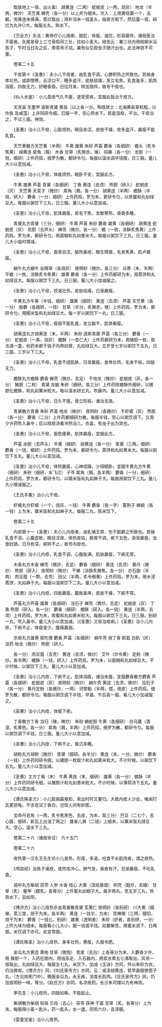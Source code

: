 <!-- { "loadSidebar": true } -->
　　取放地上一宿，出火毒） 胡黄连（二两） 蛇蜕皮（一两，烧灰） 地龙（半两，微炒） 天竺黄 蝉壳（各一分）以上并为细末。次入：上用黄栝蒌一个，去瓤，用黄连末填满，蒸烂取出；用朴消末一钱盖头，临夜方取下，然后露一宿，研烂为丸许○大。每服五丸，熟水下。

　　《万全方》灸法：黄帝疗小儿疳痢、脱肛，体瘦、渴饮，形容瘦悴，诸般医治不瘥者。灸尾翠骨上三寸骨陷间三壮，炷如小麦大。岐伯云：兼三伏内用桃柳水浴孩子，午时当日灸之后，用青帛子拭。兼有似见疳虫子随汗出也，此法神效不可量。

　　卷第二十五

　　干疳第十《圣惠》：夫小儿干疳者，由乳食不调，心脾积热之所致也。其候身体壮热，或即憎寒，舌涩口干，睡多盗汗，皮肤枯燥，发立毛焦，乳食虽多，肌肉消瘦，四肢无力，好睡昏昏。日往月来，转加虺悴，故号干疳也。

　　《仙人水鉴》：小儿患疳气久不瘥，遂受旁疾，宜服此独治干疳方。

　　天灵盖 生鳖甲 波斯青黛 黄盐（以上各一分。陶隐居士：北海黄盐草粒粗，以作鱼 及咸菹）上并同研令细。日服一字，空心热水下。若是湿疳，不治。干疳治之，不过三服，神效。

　　《圣惠》治小儿干疳，心脏烦热，眼目赤涩，皮肤干燥，夜多盗汗，羸瘦不能乳食。

　　天竺黄散方天竺黄（半两） 牛黄 雄黄 朱砂 芦荟 麝香（各细研） 蟾头（炙令焦黄） 胡黄连 犀角（屑） 木香 甘草（炙微赤，锉） 钩藤（各一分） 龙胆（一钱，细研）上件药捣，细罗为散，都研令匀。每服以温水调半钱服，日三服。量儿大小以意加减。

　　《圣惠》治小儿干疳，体瘦烦热，眠卧不安，宜服此方。

　　牛黄 雄黄 芦荟 青黛（各细研） 丁香 黄连（去须） 熊胆（研入） 蛇蜕皮（灰） 天竺黄 天浆子（微炒） 犀角（屑。各一分） 胡黄连（半两） 蟾酥（半钱，研入） 麝香（一分，细研）上件药捣，罗为末，更研令匀，以炼蜜和丸如绿豆大。每服以粥饮下三丸，日三服。量儿大小以意加减。

　　《圣惠》治小儿干疳，肌体羸瘦，皮毛干焦，发歇寒热，昏昏多睡。

　　青黛丸方青黛（三分，细研） 牛黄 芦荟 朱砂 麝香 雄黄（各细研） 胡黄连 蛇蜕皮（灰） 龙胆（去芦头） 蝉壳（微炒。各一分） 蟾（一枚，涂酥炙焦黄）上件药捣，罗为末，都研令匀，用面糊和丸如黍米大。每服以粥饮下三丸，日三服。量儿大小临时增减。

　　《圣惠》治小儿干疳，面青目涩，脑热鼻疮，眼生障膜，毛发焦黄，肌卢羸瘦。

　　蜗牛丸方蜗牛 谷精草（各烧灰） 夜明砂（微炒。各三分） 瓜蒂（末，半两） 干蟾（一枚，涂酥炙令焦黄） 雄黄 麝香（各一分）上件药都研为末，用蒸饼和丸如绿豆大。每服以粥饮下三丸，日三服。量儿大小加减服之。

　　《圣惠》治小儿干疳，烦渴壮热，皮肤枯燥，日渐羸瘦。

　　牛黄丸方牛黄（半钱，细研） 雄黄（细研） 黄连（去须） 芦荟 天竺黄（各一分） 脑麝（各细研，一钱） 甘草（半分，炙微赤，锉）上件药捣，罗为末，都研令匀，用糯米饭和丸如绿豆大。每一岁以粥饮下一丸，日三服。

　　《圣惠》治小儿干疳，瘦弱不能乳食，发立脑干，肌体柴瘦。

　　胡黄连丸方胡黄连（末，半两） 朱砂 波斯青黛 芦荟（各三分） 麝香（一分） 蛇蜕皮（一条，烧灰） 蟾酥（一杏仁大）上件药都研为末，用猪胆一枚，取法酒一盏，和药末都于铫子内熬如膏，丸如绿豆大。五岁至七岁以粥饮下五丸，日三服。三岁以下三丸。

　　《圣惠》治小儿干疳，乳食不成肌肤，日渐羸瘦，身体壮热，毛发干枯，四肢无力。

　　蟾酥丸方蟾酥 麝香 蝉壳（微炒，去足） 干地龙（微炒） 蛇蜕皮（灰，各一分） 猪胆（二枚） 青黛 龙脑 朱砂（细研。各三分）上件药除蟾酥外细研，以猪胆化蟾酥，和丸如粟米粒大。每以温水研五丸，吹鼻内。量儿大小以意加减。

　　《圣惠》治小儿干疳，日久不瘥。骨立形枯，诸治无效。

　　青黛散方青黛 朱砂 芦荟 地龙（微炒） 夜明砂（各微炒） 干虾蟆（灰） 熊胆（各一分） 麝香（二分）上件药都细研为散。每服半钱，空心以粥饮调下。又用少许药吹入鼻中；后以桃枝汤看冷热浴儿，衣盖，有虫子出为效也。

　　《圣惠》治小儿干疳，面色痿黄，肌体羸瘦，宜服此方。

　　芦荟 龙胆（去芦头） 牛黄（细研） 胡黄连（各一分） 青黛（三两，细研） 麝香（一钱，细研）上件药捣，罗为末，都研令匀，蒸饼和丸如黄米大。每服以粥饮下五丸。量儿大小以意加减。

　　《圣惠》治小儿干疳，体热羸瘦，心神烦躁，少得眠卧。宜服牛黄丸方牛黄（细研） 朱砂（细研，水飞过） 子芩 犀角（屑。各半两） 麝香（一分，细研）上件药捣，罗为末，都研令匀，以糯米饭和丸如麻子大。每服用粥饮下三丸。量儿大小增减服之。

　　《王氏手集》治小儿干疳。

　　虾蟆丸方虾蟆（一个，烧灰，一钱） 牛黄 麝香（各一字） 蔓荆子 蝉蜕（各一钱）上为末，粟米饭和丸如麻子大。每服二丸，陈米饮下。

　　卷第二十五

　　内疳第十一《圣惠》：夫小儿内疳者，由乳哺无常，伤于脏腑之所致也。其候乳食不消，心腹虚胀，眼目涩痒，体热皮枯，肠胃不调，痢下五色，渐渐羸瘦，虫食肚肠，日月弥深，痢转不止，故号内疳也。

　　《圣惠》治小儿内疳，乳食不调，心腹胀满，肌肤羸瘦，下痢无常。

　　木香丸方木香 蝉壳（微炒，去足） 麝香（细研） 黄连（去须） 黄丹（微炒） 熊胆（研入） 夜明砂（微炒） 干蝉（涂酥炙微焦。各一分） 亦石脂（半两） 肉豆蔻（一颗，去壳） 田父（半两，炙令微黄）上件药捣，罗为末，用水浸蒸饼，丸如麻子大。每服以温粥饮下二丸。量儿大小以意加减。

　　《圣惠》治小儿内疳，四肢羸瘦，腹胀鼻痒，皮肤干燥，下痢不常。

　　芦荟丸方芦荟 雄黄（各细研） 没石子 蝉壳（微炒，去足） 蛇蜕皮（灰） 丁香 熊胆（研入。各一分） 麝香（细研） 蟾酥（研入。各一钱） 黄连（半两，去须）上件药捣，罗为末，炼蜜和丸如黄米粒大。每服以粥饮下三丸，日三服。别研一丸，吹入鼻中。量儿大小以意加减。（《圣惠》又收治疳痢。）《圣惠》治小儿内疳，下痢不止，体瘦食少，腹痛羸弱。

　　杀疳丸方雄黄 密陀僧 麝香 芦荟（各细研） 蜗牛壳 母丁香 鹤虱 白矾（灰） 没药 地龙（微炒） 熊胆（研入。

　　各一分） 肉豆蔻（去壳） 黄连（去须，微炒） 艾叶（炒令黄） 定粉（微炒。各半两） 蟾酥（一钱，研入）上件药捣，罗为末，以面糊和丸如绿豆大。不计时候，以粥饮下三丸。量儿大小以意加减。

　　《圣惠》治小儿内疳，下痢不止，肌体消瘦，诸治未瘥，宜服麝香散方麝香 芦荟（各细研） 蛇蜕皮（灰） 夜明砂（微炒） 蜗牛壳 黄连（去须，微炒） 没石子（各一分） 黄丹定粉（各微炒，一两） 诃黎勒（半两，煨，用皮）上件药捣，细罗为散，都研令匀。每服以粥饮调下半钱，早晨、午后各一服。看儿大小加减服之。

　　《圣惠》治小儿内疳，体瘦下痢。

　　丁香散方丁香 当归（锉，微炒） 朱砂 蚺蛇胆 牛黄（各细研） 白马靥（酒浸，炙黄色。各一分） 犀角（屑，半两）上件药捣，细罗为散，都研令匀。每服以粥饮调下半钱，日三服。量儿大小以意加减。

　　《圣惠》治小儿内疳，下痢不止，昏沉多睡。

　　胡粉丸方胡粉（微炒） 青黛（细研。各半分） 黄连（末，一分，微炒） 麝香（一钱）上件药同研令细，以猪胆一枚取汁和丸如黄米粒大。不计时候，以粥饮下五丸。量儿大小以意加减。

　　《圣惠》又方丁香（末） 牛黄 黄连（末，细研） 雄黄（各一分） 蟾酥（半分）上件药同研令细，以猪胆汁和丸如黍米粒大。不计时候，以薄荷汤下五丸。量儿大小以意加减。

　　《谭氏殊圣方》：小儿脏病最难知，索出时时又要归。大抵内疳人少会，唯闻打瓦更锁龟。不求皂豆丁香白，岂信人间有妙医。

　　宝命丹皂角（一两，炙令焦黑色，去皮，为末，取三分） 巴豆（二七个，去心膜，细研，新瓦上出油了用之） 雄雀儿粪（二钱）上细末，以粟米饭丸绿豆大。空心，温水下三丸。

　　卷第二十六（诸疳余证） 凡十五门

　　卷第二十六

　　疳热第一汉东王先生论小儿发热，形瘦，多渴，吃食不长肌肉者，谓之疳热。

　　《颅囟经》治孩子诸疳，或热攻冲心，肺气急，昼夜有汗，日渐羸瘦，不吃乳食。

　　调中丸方柴胡 茯苓 人参 木香 桂心 大黄（湿纸裹煨） 枳壳（麸炒，去穣） 甘草（炙） 鳖甲（醋炙。各等分）上件蜜丸如桐子大。每岁两丸，至五岁三丸，热熟水下，忌如常。

　　《博济方》治小儿疳热杀虫青黛散青黛 芜荑仁 夜明砂（各别研） 川大黄（细锉，蒸三度，焙干为末。各半两） 黄连（一钱半，为末） 苦楝根（三两，细切，焙干为末） 麝香（一钱匕，别研） 雄黄（透明者） 朱砂（好者，各别研，一分）上件九味为细末。每服看小儿大小，服一钱或半钱。如要解苦，用蜜水调下、日再服。米饮调下亦可。此宜常服。

　　《谭氏殊圣》治小儿疳热，身多壮热，黄瘦，久服令肥。

　　金瓜丸方黄连 黄柏 甘草（微炮） 青皮（去白）上各等分为末，入麝香少许，用 猪胆一个，入药在胆内，用线系定，入石器内，用浆水煮五七沸取出，风吊一宿取出，丸如绿豆大。每服五七丸，米饮下。加减《玉诀》方同，外以朱砂为衣，仍治脾疳。《博济方》同，《刘氏家传方》亦同，云：或添胡黄连，若早晨服使君子丸，（方见疳痢门中）。晚服金瓜丸，永无疾，消食长肌肉。《庄氏家传方》同，仍加夜明砂一味，等分。《赵氏方》亦同，名凉疳药。长沙朱司理以为有神效。

　　茅先生：小儿疳热，四肢如柴，不能起止。

　　柴胡散方柴胡 知母 贝母（去心） 茯苓 茯神 干葛 甘草（炙。各等分）上为末。每服用小麦一匙头，药一匙头，水一盏，同煎六分，去滓服。

　　《婴童宝鉴》治小儿疳热。

